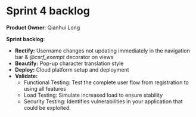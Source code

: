 # Sprint 4 backlog

**Product Owner**: Qianhui Long

**Sprint backlog**:

- **Rectify:** Username changes not updating immediately in the navigation bar & *@csrf_exempt* decorator on views
- **Beautify:** Pop-up character translation style
- **Deploy:** Cloud platform setup and deployment
- **Validate:**
  - Functional Testing: Test the complete user flow from registration to using all features
  - Load Testing: Simulate increased load to ensure stability
  - Security Testing: Identifies vulnerabilities in your application that could be exploited. 